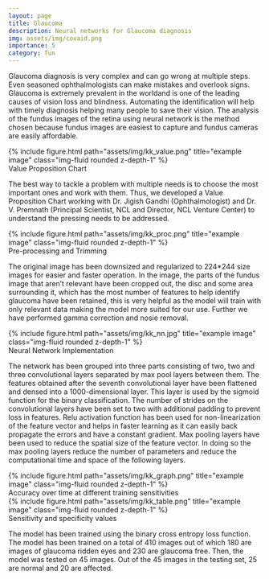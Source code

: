 ```yaml
---
layout: page
title: Glaucoma
description: Neural networks for Glaucoma diagnosis
img: assets/img/covaid.png
importance: 5
category: fun
---
```


Glaucoma diagnosis is very complex and can go wrong at multiple steps. Even seasoned ophthalmologists can make mistakes and overlook signs. Glaucoma is extremely prevalent in the worldand is one of the leading causes of vision loss and blindness. Automating the identification will help with timely diagnosis helping many people to save their vision. The analysis of the fundus images of the retina using neural network is the method chosen because fundus images are easiest to capture and fundus cameras are easily affordable.

<div class="img">
        {% include figure.html path="assets/img/kk_value.png" title="example image" class="img-fluid rounded z-depth-1" %}
</div>
<div class="caption">
    Value Proposition Chart
</div>

The best way to tackle a problem with multiple needs is to choose the most important ones and work with them. Thus, we developed a Value Proposition Chart working with Dr. Jigish Gandhi (Ophthalmologist) and Dr. V. Premnath (Principal Scientist, NCL and Director, NCL Venture Center) to understand the pressing needs to be addressed. 

<div class="img">
        {% include figure.html path="assets/img/kk_proc.png" title="example image" class="img-fluid rounded z-depth-1" %}
</div>
<div class="caption">
    Pre-processing and Trimming
</div>

The original image has been downsized and regularized to 224*244 size images for easier and faster operation. In the image, the parts of the fundus image that aren’t relevant have been cropped out, the disc and some area surrounding it, which has the most number of features to help identify glaucoma have been retained, this is very helpful as the model will train with only relevant data making the model more suited for our use. Further we have performed gamma correction and nosie removal.

<div class="img">
        {% include figure.html path="assets/img/kk_nn.jpg" title="example image" class="img-fluid rounded z-depth-1" %}
</div>
<div class="caption">
    Neural Network Implementation
</div>

The network has been grouped into three parts consisting of two, two and three convolutional layers separated by max pool layers between them. The features obtained after the seventh convolutional layer have been flattened and densed into a 1000-dimensional layer. This layer is used by the sigmoid function for the binary classification. The number of strides on the convolutional layers have been set to two with additional padding to prevent loss in features. Relu activation function has been used for non-linearization of the feature vector and helps in faster learning as it can easily back propagate the errors and have a constant gradient. Max pooling layers have been used to reduce the spatial size of the feature vector. In doing so the max pooling layers reduce the number of parameters and reduce the computational time and space of the following layers.

<div class="img">
        {% include figure.html path="assets/img/kk_graph.png" title="example image" class="img-fluid rounded z-depth-1" %}
</div>
<div class="caption">
    Accuracy over time at different training sensitivities
</div>

<div class="img">
        {% include figure.html path="assets/img/kk_table.png" title="example image" class="img-fluid rounded z-depth-1" %}
</div>
<div class="caption">
    Sensitivity and specificity values
</div>

The model has been trained using the binary cross entropy loss function. The model has been trained on a total of 410 images out of which 180 are images of glaucoma ridden eyes and 230 are glaucoma free. Then, the model was tested on 45 images. Out of the 45 images in the testing set, 25 are normal and 20 are affected.